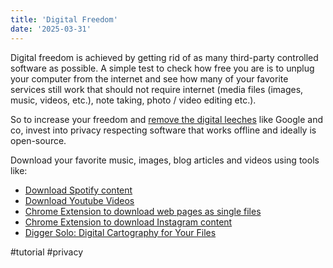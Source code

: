 ```yaml
---
title: 'Digital Freedom'
date: '2025-03-31'
---
```

Digital freedom is achieved by getting rid of as many third-party controlled software as possible. A simple test to check how free you are is to unplug your computer from the internet and see how many of your favorite services still work that should not require internet (media files (images, music, videos, etc.), note taking, photo / video editing etc.).

So to increase your freedom and [remove the digital leeches](https://seanpedersen.github.io/posts/google-ejector) like Google and co, invest into privacy respecting software that works offline and ideally is open-source.

Download your favorite music, images, blog articles and videos using tools like:

- [Download Spotify content](https://github.com/spotDL/spotify-downloader)
- [Download Youtube Videos](https://github.com/ytdl-org/youtube-dl)
- [Chrome Extension to download web pages as single files](https://github.com/gildas-lormeau/SingleFile)
- [Chrome Extension to download Instagram content](https://chromewebstore.google.com/detail/toolkit-f%C3%BCr-instagram-her/flknhjeojpjfhcgpdaapoldgppnacnhl)
- [Digger Solo: Digital Cartography for Your Files](https://solo.digger.lol/)

#tutorial #privacy
